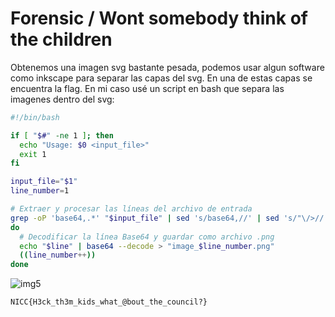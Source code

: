 # Forensic / Wont somebody think of the children

Obtenemos una imagen svg bastante pesada, podemos usar algun software como inkscape para separar las capas del svg. En una de estas capas se encuentra la flag. En mi caso usé un script en bash que separa las imagenes dentro del svg:

``` bash
#!/bin/bash

if [ "$#" -ne 1 ]; then
  echo "Usage: $0 <input_file>"
  exit 1
fi

input_file="$1"
line_number=1

# Extraer y procesar las líneas del archivo de entrada
grep -oP 'base64,.*' "$input_file" | sed 's/base64,//' | sed 's/"\/>//' | while IFS= read -r line
do
  # Decodificar la línea Base64 y guardar como archivo .png
  echo "$line" | base64 --decode > "image_$line_number.png"
  ((line_number++))
done
```

![img5](https://github.com/user-attachments/assets/abccac29-e72e-4316-a691-d36fc2e0d44e)

`NICC{H3ck_th3m_kids_what_@bout_the_council?}`
